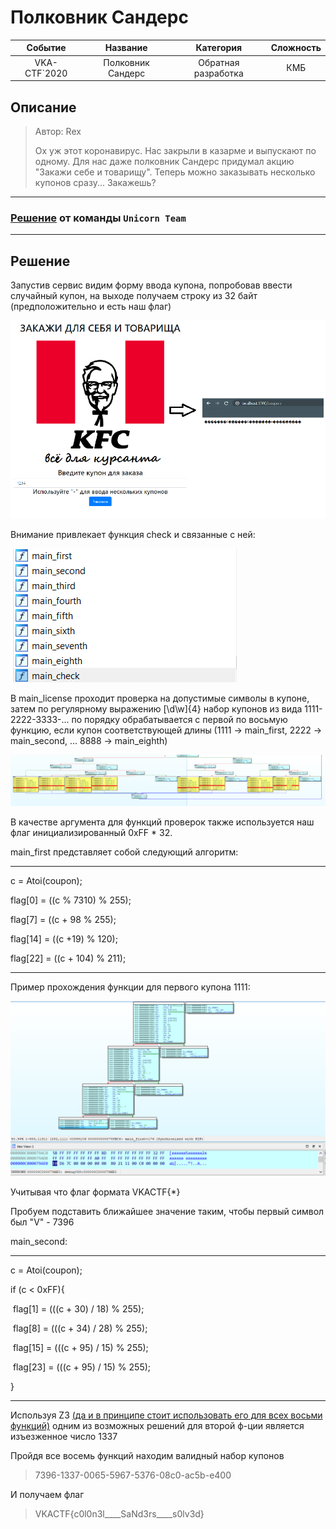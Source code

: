 # Полковник Сандерс



|   Событие    |     Название      |      Категория      | Сложность |
| :----------: | :---------------: | :-----------------: | :-------: |
| VKA-CTF`2020 | Полковник Сандерс | Обратная разработка |    КМБ    |

## Описание

> Автор: Rex
>
> Ох уж этот коронавирус. Нас закрыли в казарме и выпускают по одному.
> Для нас даже полковник Сандерс придумал акцию "Закажи себе и товарищу".
> Теперь можно заказывать несколько купонов сразу... Закажешь?

-----
### [Решение](https://rakovskij-stanislav.github.io/VKA-CTF-2020/#sanders) от команды `Unicorn Team`
-----

## Решение

Запустив сервис видим форму ввода купона, попробовав ввести случайный купон, на выходе получаем строку из 32 байт (предположительно и есть наш флаг)

![src00](src00.png)

Внимание привлекает функция check и связанные с ней:

![scr1](scr1.PNG)

В main_license проходит проверка на допустимые символы в купоне, затем по регулярному выражению [\\d\\w]{4} набор купонов из вида 1111-2222-3333-... по порядку обрабатывается с первой по восьмую функцию, если купон соответствующей длины (1111 -> main_first, 2222 -> main_second, ... 8888 -> main_eighth)

![image-20200606033842277](image-20200606033842277.png)

В качестве аргумента для функций проверок также используется наш флаг инициализированный 0xFF * 32. 

main_first представляет собой следующий алгоритм:

***
c = Atoi(coupon);

flag[0] = ((c % 7310) % 255);

flag[7] = ((c + 98 % 255);

flag[14] = ((c +19) % 120);

flag[22] = ((c + 104) % 211);

***

Пример прохождения функции для первого купона 1111:

![image-20200606041137600](image-20200606041137600.png)

Учитывая что флаг формата VKACTF{*}

Пробуем подставить ближайшее значение таким, чтобы первый символ был "V" - 7396

main_second:
***
c = Atoi(coupon);

if (c < 0xFF){

​	flag[1] = (((c + 30) / 18) % 255);

​	flag[8] = (((c + 34) / 28) % 255);

​	flag[15] = (((c + 95) / 15) % 255);

​	flag[23] = (((c + 95) / 15) % 255);

}

***

Используя Z3 <u>(да и в принципе стоит использовать его для всех восьми функций)</u> одним из возможных решений для второй ф-ции является изъезженное число 1337

Пройдя все восемь функций находим валидный набор купонов

> 7396-1337-0065-5967-5376-08c0-ac5b-e400

И получаем флаг

> VKACTF{c0l0n3l____SaNd3rs____s0lv3d}

